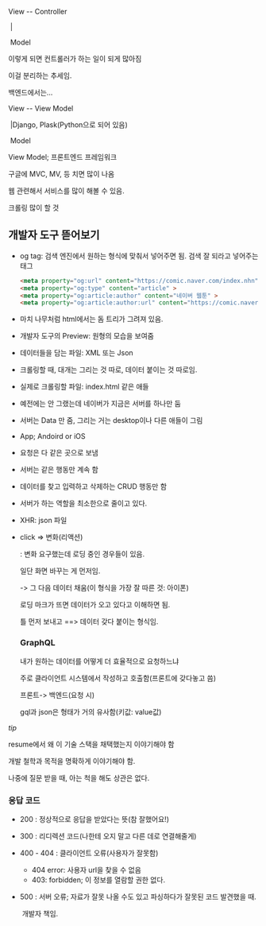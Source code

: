 View -- Controller

​	               |

​			 	Model

이렇게 되면 컨트롤러가 하는 일이 되게 많아짐 

이걸 분리하는 추세임.



백엔드에서는...

View -- View Model

​	               |Django, Plask(Python으로 되어 있음)

​				Model

View Model; 프론트엔드 프레임워크

구글에 MVC, MV, 등 치면 많이 나옴 



웹 관련해서 서비스를 많이 해볼 수 있음. 

크롤링 많이 할 것 

## 개발자 도구 뜯어보기

- og tag: 검색 엔진에서 원하는 형식에 맞춰서 넣어주면 됨. 검색 잘 되라고 넣어주는 태그

  ```html
  <meta property="og:url" content="https://comic.naver.com/index.nhn" >
  <meta property="og:type" content="article" >
  <meta property="og:article:author" content="네이버 웹툰" >
  <meta property="og:article:author:url" content="https://comic.naver.com" >
  ```

- 마치 나무처럼 html에서는 돔 트리가 그려져 있음.

- 개발자 도구의 Preview: 원형의 모습을 보여줌

- 데이터들을 담는 파일: XML 또는 Json

- 크롤링할 때, 대개는 그리는 것 따로, 데이터 붙이는 것 따로임.

- 실제로 크롤링할 파일: index.html 같은 애들

- 예전에는 안 그랬는데 네이버가 지금은 서버를 하나만 둠

- 서버는 Data 만 줌, 그리는 거는 desktop이나 다른 애들이 그림

- App; Andoird or iOS

- 요청은 다 같은 곳으로 보냄

- 서버는 같은 행동만 계속 함

- 데이터를 찾고 입력하고 삭제하는 CRUD 행동만 함 

- 서버가 하는 역할을 최소한으로 줄이고 있다. 

- XHR: json 파일

- click => 변화(리액션)

  : 변화 요구했는데 로딩 중인 경우들이 있음.

    일단 화면 바꾸는 게 먼저임.

    -> 그 다음 데이터 채움(이 형식을 가장 잘 따른 것: 아이폰)

    로딩 마크가 뜨면 데이터가 오고 있다고 이해하면 됨. 

    틀 먼저 보내고 ==> 데이터 갖다 붙이는 형식임.

  ### GraphQL

  내가 원하는 데이터를 어떻게 더 효율적으로 요청하느냐

  주로 클라이언트 시스템에서 작성하고 호출함(프론트에 갖다놓고 씀)

  프론트-> 백엔드(요청 시)

  gql과 json은 형태가 거의 유사함(키값: value값) 

  

  

*tip*

resume에서 왜 이 기술 스택을 채택했는지 이야기해야 함

개발 철학과 목적을 명확하게 이야기해야 함.

나중에 질문 받을 때, 아는 척을 해도 상관은 없다.



### 응답 코드

- 200 : 정상적으로 응답을 받았다는 뜻(참 잘했어요!)

- 300 : 리디렉션 코드(나한테 오지 말고 다른 데로 연결해줄게) 

- 400 - 404 : 클라이언트 오류(사용자가 잘못함)

  - 404 error: 사용자 url을 찾을 수 없음
  - 403: forbidden; 이 정보를 열람할 권한 없다. 

- 500 : 서버 오류; 자료가 잘못 나올 수도 있고 파싱하다가 잘못된 코드 발견했을 때.

  ​						    개발자 책임.

